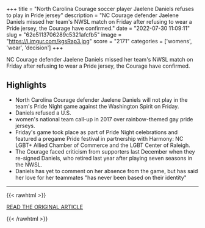 +++
title = "North Carolina Courage soccer player Jaelene Daniels refuses to play in Pride jersey"
description = "NC Courage defender Jaelene Daniels missed her team's NWSL match on Friday after refusing to wear a Pride jersey, the Courage have confirmed."
date = "2022-07-30 11:09:11"
slug = "62e5113706289c5321afcfb5"
image = "https://i.imgur.com/kgsRap3.jpg"
score = "2171"
categories = ['womens', 'wear', 'decision']
+++

NC Courage defender Jaelene Daniels missed her team's NWSL match on Friday after refusing to wear a Pride jersey, the Courage have confirmed.

## Highlights

- North Carolina Courage defender Jaelene Daniels will not play in the team's Pride Night game against the Washington Spirit on Friday.
- Daniels refused a U.S.
- women's national team call-up in 2017 over rainbow-themed gay pride jerseys.
- Friday's game took place as part of Pride Night celebrations and featured a pregame Pride festival in partnership with Harmony: NC LGBT+ Allied Chamber of Commerce and the LGBT Center of Raleigh.
- The Courage faced criticism from supporters last December when they re-signed Daniels, who retired last year after playing seven seasons in the NWSL.
- Daniels has yet to comment on her absence from the game, but has said her love for her teammates "has never been based on their identity"

---

{{< rawhtml >}}
  <p class="article-category">
    <a target="_blank" href="https://www.espn.com/soccer/united-states-nwsl/story/4708875/nc-courage-defender-jaelene-daniels-refuses-to-play-in-pride-jersey">READ THE ORIGINAL ARTICLE</a>
  </p>
{{< /rawhtml >}}
